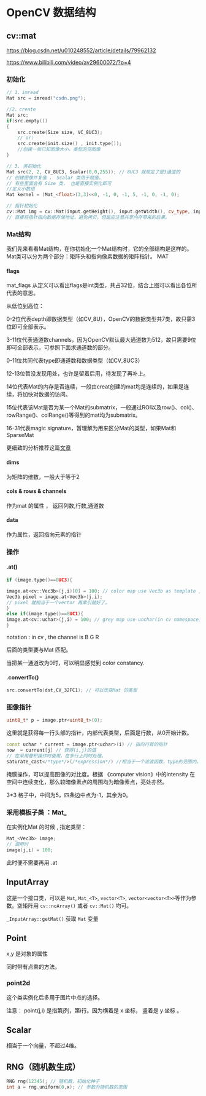 # OpenCV 数据结构

## cv::mat

<https://blog.csdn.net/u010248552/article/details/79962132>

<https://www.bilibili.com/video/av29600072/?p=4>

### 初始化

```c++
// 1、imread
Mat src = imread("csdn.png");

//2、create
Mat src;
if(src.empty())
{
    src.create(Size size, VC_8UC3);
    // or:
    src.create(init.size() , init.type());
    //创建一张已知图像大小，类型的空图像
}

// 3. 类初始化
Mat src(2, 2, CV_8UC3, Scalar(0,0,255)); // 8UC3 就规定了是3通道的
// 创建图像并复值 ， Scalar 类用于赋值。
// 有些里面会有 Size 类， 也是直接实例化即可
//定义小数组
Mat kernel = (Mat_<float>(3,3)<<0, -1, 0, -1, 5, -1, 0, -1, 0);

// 指针初始化
cv::Mat img = cv::Mat(input.getHeight(), input.getWidth(), cv_type, input.getPtr<sl::uchar1>(MEM::CPU));
// 直接将指针指向数据存储地址，避免拷贝。但是应注意共享内存带来的后果。
```

### Mat结构

我们先来看看Mat结构，在你初始化一个Mat结构时，它的全部结构是这样的。
Mat类可以分为两个部分：矩阵头和指向像素数据的矩阵指针。
MAT

#### flags

mat_flags
从定义可以看出flags是int类型，共占32位，结合上图可以看出各位所代表的意思。

从低位到高位：

0-2位代表depth即数据类型（如CV_8U），OpenCV的数据类型共7类，故只需3位即可全部表示。

3-11位代表通道数channels，因为OpenCV默认最大通道数为512，故只需要9位即可全部表示，可参照下面求通道数的部分。

0-11位共同代表type即通道数和数据类型（如CV_8UC3）

12-13位暂没发现用处，也许是留着后用，待发现了再补上。

14位代表Mat的内存是否连续，一般由creat创建的mat均是连续的，如果是连续，将加快对数据的访问。

15位代表该Mat是否为某一个Mat的submatrix，一般通过ROI以及row()、col()、rowRange()、colRange()等得到的mat均为submatrix。

16-31代表magic signature，暂理解为用来区分Mat的类型，如果Mat和SparseMat

更细致的分析推荐这篇[文章](https://blog.csdn.net/u010248552/article/details/79962132)

#### dims

为矩阵的维数，一般大于等于2

#### cols & rows & channels

作为mat 的属性 ， 返回列数,行数,通道数

#### data

作为属性，返回指向元素的指针

### 操作

#### .at()

```c++
if (image.type()==8UC3){

image.at<cv::Vec3b>(j,i)[0] = 100; // color map use Vec3b as template , j,i is the location and [0] is the channel
Vec3b pixel = image.at<Vec3b>(j,i);
// pixel 就相当于一个vector 再索引就好了。
}
else if(image.type()==8UC1){
image.at<cv::uchar>(j,i) = 100; // grey map use unchar(in cv namespace)
}
```

notation : in cv , the channel is B G R

后面的类型要与Mat 匹配。

当把某一通道改为0时，可以明显感觉到 color constancy.

#### .convertTo()

```c++
src.convertTo(dst,CV_32FC1); // 可以改变Mat 的类型
```

### 图像指针

```c++
uint8_t* p = image.ptr<uint8_t>(0);
```

这里就是获得每一行头部的指针，内部代表类型，后面是行数，从0开始计数。

```c++
const uchar * current = image.ptr<uchar>(i) // 指向行首的指针
now  = current[j] // 获得(i,j)的值
// 在采用卷积操作时使用，在多行上同时处理。
saturate_cast</*type*/>(/*expression*/) //相当于一个滤波函数，type的范围内。
```

掩膜操作，可以提高图像的对比度。根据 《computer  vision》中的intensity 在空间中连续变化，那么较暗像素点的周围均为暗像素点，亮处亦然。

3*3 格子中，中间为5，四条边中点为-1，其余为0。

### 采用模板子类 ：Mat_

在实例化Mat 的时候 , 指定类型：

```c++
Mat_<Vec3b> image;
// 调用时
image(j,i) = 100;
```

此时便不需要再用 .at

## InputArray

这是一个接口类，可以是 `Mat`, `Mat_<T>`, `vector<T>`, `vector<vector<T>>`等作为参数。空矩阵用 `cv::noArray()` 或者 `cv::Mat()` 均可。

`_InputArray::getMat()` 获取 `Mat` 变量

## Point

x,y 是对象的属性

同时带有点乘的方法。

### point2d

这个类实例化后多用于图片中点的选择。

注意： point(j,i) 是指第j列，第i行。因为横着是 x 坐标， 竖着是 y 坐标 。

## Scalar

相当于一个向量，不超过4维。

## RNG（随机数生成）

```c++
RNG rng(12345); // 随机数，初始化种子
int a = rng.uniform(0,x); // 参数为随机数的范围
```
